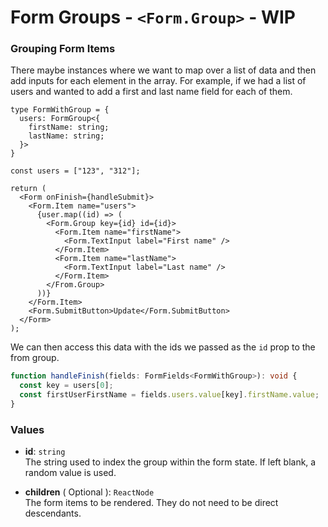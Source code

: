 # Form Groups - `<Form.Group>` - WIP


### Grouping Form Items

There maybe instances where we want to map over a list of data and then add inputs for each element in the array. For example, if we had a list of users and wanted to add a first and last name field for each of them.

```tsx
type FormWithGroup = {
  users: FormGroup<{
    firstName: string;
    lastName: string;
  }>
}

const users = ["123", "312"];

return (
  <Form onFinish={handleSubmit}>
    <Form.Item name="users">
      {user.map((id) => (
        <Form.Group key={id} id={id}>
          <Form.Item name="firstName">
            <Form.TextInput label="First name" />
          </Form.Item>
          <Form.Item name="lastName">
            <Form.TextInput label="Last name" />
          </Form.Item>
        </From.Group>
      ))}
    </Form.Item>
    <Form.SubmitButton>Update</Form.SubmitButton>
  </Form>
);
```

We can then access this data with the ids we passed as the `id` prop to the from group.

```ts
function handleFinish(fields: FormFields<FormWithGroup>): void {
  const key = users[0];
  const firstUserFirstName = fields.users.value[key].firstName.value;
}
```

### Values

- **id**: `string`<br />
  The string used to index the group within the form state. If left blank, a random value is used.

- **children** ( Optional ): `ReactNode`<br />
  The form items to be rendered. They do not need to be direct descendants.
